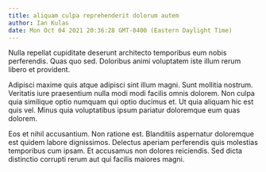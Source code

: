 ```yaml
---
title: aliquam culpa reprehenderit dolorum autem
author: Ian Kulas
date: Mon Oct 04 2021 20:36:28 GMT-0400 (Eastern Daylight Time)
---
```

Nulla repellat cupiditate deserunt architecto temporibus eum nobis perferendis. Quas quo sed. Doloribus animi voluptatem iste illum rerum libero et provident.

 Adipisci maxime quis atque adipisci sint illum magni. Sunt mollitia nostrum. Veritatis iure praesentium nulla modi modi facilis omnis dolorem. Non culpa quia similique optio numquam qui optio ducimus et. Ut quia aliquam hic est quis vel. Minus quia voluptatibus ipsum pariatur doloremque eum quas dolorem.

 Eos et nihil accusantium. Non ratione est. Blanditiis aspernatur doloremque est quidem labore dignissimos. Delectus aperiam perferendis quis molestias temporibus cum ipsam. Et accusamus non dolores reiciendis. Sed dicta distinctio corrupti rerum aut qui facilis maiores magni.